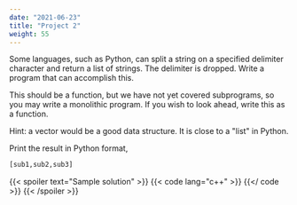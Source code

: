 ```yaml
---
date: "2021-06-23"
title: "Project 2"
weight: 55
---
```


Some languages, such as Python, can split a string on a specified delimiter character and return a list of strings. The delimiter is dropped.  Write a program that can accomplish this.  

This should be a function, but we have not yet covered subprograms, so you may write a monolithic program.  If you wish to look ahead, write this as a function.

Hint: a vector would be a good data structure. It is close to a "list" in Python.

Print the result in Python format, 
```python
[sub1,sub2,sub3]
```

{{< spoiler text="Sample solution" >}}
{{< code lang="c++" >}}
    [](/content/courses/cpp-introduction/solns/splitter.cxx)
{{</ code >}}
{{< /spoiler >}}

